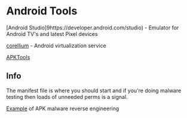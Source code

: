 # Android Tools
[Android Studio]9https://developer.android.com/studio) - Emulator for Android TV's and latest Pixel devices

[corellium](https://www.corellium.com/) - Android virtualization service

[APKTools](https://github.com/iBotPeaches/Apktool)
## Info
The manifest file is where you should start and if you're doing malware testing then loads of unneeded perms is a signal. 

[Example](https://www.youtube.com/watch?v=jNQmc2REwFg) of APK malware reverse engineering
